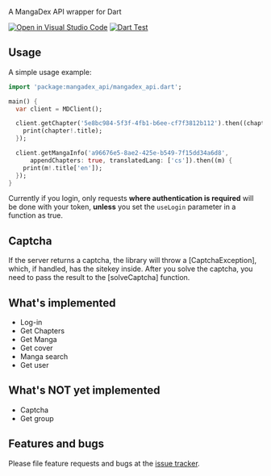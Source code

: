 A MangaDex API wrapper for Dart

[![Open in Visual Studio Code](https://open.vscode.dev/badges/open-in-vscode.svg)](https://open.vscode.dev/hernikplays/mangadex-dart-api) [![Dart Test](https://github.com/hernikplays/mangadex-dart-api/actions/workflows/dart.yml/badge.svg)](https://github.com/hernikplays/mangadex-dart-api/actions/workflows/dart.yml)

## Usage

A simple usage example:

```dart
import 'package:mangadex_api/mangadex_api.dart';

main() {
  var client = MDClient();

  client.getChapter('5e8bc984-5f3f-4fb1-b6ee-cf7f3812b112').then((chapter) {
    print(chapter!.title);
  });

  client.getMangaInfo('a96676e5-8ae2-425e-b549-7f15dd34a6d8',
      appendChapters: true, translatedLang: ['cs']).then((m) {
    print(m!.title['en']);
  });
}
```

Currently if you login, only requests __where authentication is required__ will be done with your token, **unless** you set the `useLogin` parameter in a function as true.

## Captcha
If the server returns a captcha, the library will throw a [CaptchaException], which, if handled, has the sitekey inside. After you solve the captcha, you need to pass the result to the [solveCaptcha] function.

## What's implemented
- Log-in
- Get Chapters
- Get Manga
- Get cover
- Manga search
- Get user

## What's NOT yet implemented
- Captcha
- Get group

## Features and bugs

Please file feature requests and bugs at the [issue tracker][tracker].

[tracker]: https://github.com/hernikplays/mangadex-dart-api/issues
